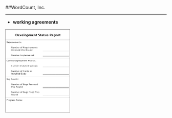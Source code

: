 <!-- .slide: data-background="resources/footer.svg" data-background-size="contain" data-background-position="bottom"  -->

##WordCount, Inc.
- - -
* **working agreements**


<img class="plain" height="40%" width="40%" src="resources/teaming-simulation/dev-status-report.png" />

<br/>
<br/>
<br/>
<br/>
<br/>
<br/>
<br/>
<br/>
<br/>
<br/>
<br/>
<br/>

<aside class="notes">
  <p>
  </p>
</aside>
